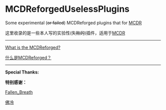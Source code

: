 # MCDReforgedUselessPlugins
Some experimental (~~or failed~~) MCDReforged plugins that for [MCDR](https://github.com/Fallen-Breath/MCDReforged)

这里收录的是一些本人写的实验性(~~失败的~~)插件，适用于[MCDR](https://github.com/Fallen-Breath/MCDReforged)

--------

[What is the MCDReforged?](https://github.com/Fallen-Breath/MCDReforged)

[什么是MCDReforged？](https://github.com/Fallen-Breath/MCDReforged)

--------

**Special Thanks:**

**特别感谢：**

  [Fallen_Breath](https://github.com/Fallen-Breath)
  
  [佛冷](https://github.com/Fallen-Breath)
